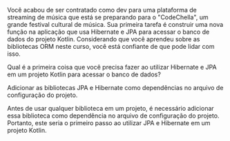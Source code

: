 Você acabou de ser contratado como dev para uma plataforma de streaming de música que está se preparando para o "CodeChella", um grande festival cultural de música. Sua primeira tarefa é construir uma nova função na aplicação que usa Hibernate e JPA para acessar o banco de dados do projeto Kotlin. Considerando que você aprendeu sobre as bibliotecas ORM neste curso, você está confiante de que pode lidar com isso.

Qual é a primeira coisa que você precisa fazer ao utilizar Hibernate e JPA em um projeto Kotlin para acessar o banco de dados?

Adicionar as bibliotecas JPA e Hibernate como dependências no arquivo de configuração do projeto.

Antes de usar qualquer biblioteca em um projeto, é necessário adicionar essa biblioteca como dependência no arquivo de configuração do projeto. Portanto, este seria o primeiro passo ao utilizar JPA e Hibernate em um projeto Kotlin.